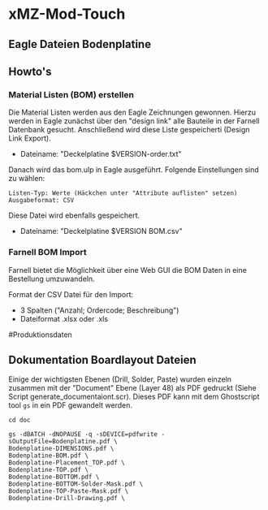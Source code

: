 # xMZ-Mod-Touch
## Eagle Dateien Bodenplatine


## Howto's
### Material Listen (BOM) erstellen

Die Material Listen werden aus den Eagle Zeichnungen gewonnen. Hierzu werden in
Eagle zunächst über den "design link" alle Bauteile in der Farnell Datenbank
gesucht. Anschließend wird diese Liste gespeicherti (Design Link Export).

* Dateiname: "Deckelplatine $VERSION-order.txt"

Danach wird das bom.ulp in Eagle ausgeführt. Folgende Einstellungen sind zu
wählen:

	Listen-Typ: Werte (Häckchen unter "Attribute auflisten" setzen)
	Ausgabeformat: CSV

Diese Datei wird ebenfalls gespeichert.

* Dateiname: "Deckelplatine $VERSION BOM.csv"


### Farnell BOM Import

Farnell bietet die Möglichkeit über eine Web GUI die BOM Daten in eine
Bestellung umzuwandeln.

Format der CSV Datei für den Import:
- 3 Spalten ("Anzahl;	Ordercode; Beschreibung")
- Dateiformat .xlsx oder .xls


#Produktionsdaten
## Dokumentation Boardlayout Dateien

Einige der wichtigsten Ebenen (Drill, Solder, Paste) wurden einzeln zusammen
mit der "Document" Ebene (Layer 48) als PDF gedruckt (Siehe Script generate_documentaiont.scr).
Dieses PDF kann mit dem Ghostscript tool `gs` in ein PDF gewandelt werden.

```
cd doc

gs -dBATCH -dNOPAUSE -q -sDEVICE=pdfwrite -sOutputFile=Bodenplatine.pdf \
Bodenplatine-DIMENSIONS.pdf \
Bodenplatine-BOM.pdf \
Bodenplatine-Placement_TOP.pdf \
Bodenplatine-TOP.pdf \
Bodenplatine-BOTTOM.pdf \
Bodenplatine-BOTTOM-Solder-Mask.pdf \
Bodenplatine-TOP-Paste-Mask.pdf \
Bodenplatine-Drill-Drawing.pdf \
```
